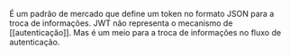 É um padrão de mercado que define um token no formato JSON para a troca de informações.
JWT não representa o mecanismo de [[autenticação]]. Mas é um meio para a troca de informações no fluxo de autenticação.